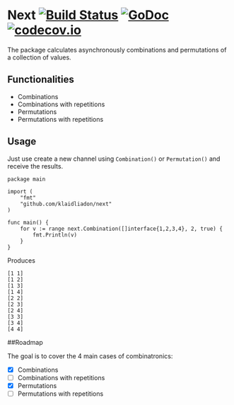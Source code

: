 # Next [![Build Status](https://travis-ci.org/klaidliadon/next.svg?branch=master)](https://travis-ci.org/klaidliadon/next) [![GoDoc](http://godoc.org/github.com/klaidliadon/next?status.svg)](http://godoc.org/github.com/klaidliadon/next) [![codecov.io](http://codecov.io/github/klaidliadon/next/coverage.svg?branch=master)](http://codecov.io/github/klaidliadon/next?branch=master)

The package calculates asynchronously combinations and permutations of a collection of values.

## Functionalities

- Combinations
- Combinations with repetitions
- Permutations
- Permutations with repetitions

## Usage

Just use create a new channel using `Combination()` or `Permutation()` and receive the results.

	package main
	
	import (
		"fmt"
		"github.com/klaidliadon/next"
	)
	
	func main() {
		for v := range next.Combination([]interface{1,2,3,4}, 2, true) {
			fmt.Println(v)
		}
	}

Produces

	[1 1]
	[1 2]
	[1 3]
	[1 4]
	[2 2]
	[2 3]
	[2 4]
	[3 3]
	[3 4]
	[4 4]

##Roadmap

The goal is to cover the 4 main cases of combinatronics:
 
- [x] Combinations
- [ ] Combinations with repetitions
- [x] Permutations
- [ ] Permutations with repetitions
